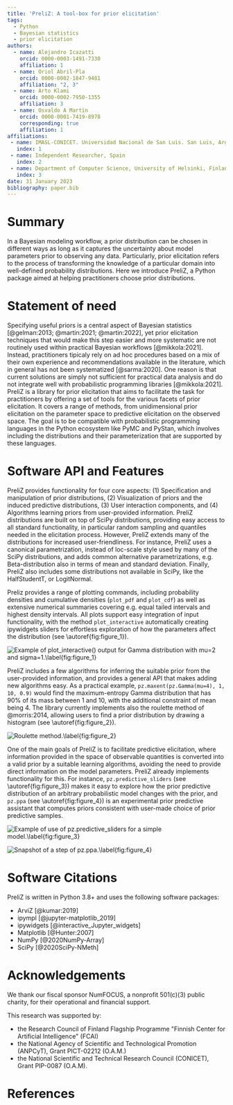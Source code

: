```yaml
---
title: 'PreliZ: A tool-box for prior elicitation'
tags:
  - Python
  - Bayesian statistics
  - prior elicitation
authors:
  - name: Alejandro Icazatti
    orcid: 0000-0003-1491-7330
    affiliation: 1
  - name: Oriol Abril-Pla
    orcid: 0000-0002-1847-9481
    affiliation: "2, 3"
  - name: Arto Klami
    orcid: 0000-0002-7950-1355
    affiliation: 3
  - name: Osvaldo A Martin
    orcid: 0000-0001-7419-8978
    corresponding: true
    affiliation: 1
affiliations:
 - name: IMASL-CONICET. Universidad Nacional de San Luis. San Luis, Argentina
   index: 1
 - name: Independent Researcher, Spain
   index: 2
 - name: Department of Computer Science, University of Helsinki, Finland
   index: 3
date: 31 January 2023
bibliography: paper.bib
---
```


# Summary

In a Bayesian modeling workflow, a prior distribution can be chosen in different ways as long as it captures the uncertainty about model parameters prior to observing any data. Particularly, prior elicitation refers to the process of transforming the knowledge of a particular domain into well-defined probability distributions. Here we introduce PreliZ, a Python package aimed at helping practitioners choose prior distributions.

# Statement of need

Specifying useful priors is a central aspect of Bayesian statistics [@gelman:2013; @martin:2021; @martin:2022], yet prior elicitation techniques that would make this step easier and more systematic are not routinely used within practical Bayesian workflows [@mikkola:2021]. Instead, practitioners tipicaly rely on ad hoc procedures based on a mix of their own experience and recommendations available in the literature, which in general has not been systematized [@sarma:2020]. One reason is that current solutions are simply not sufficient for practical data analysis and do not integrate well with probabilistic programming libraries [@mikkola:2021]. PreliZ is a library for prior elicitation that aims to facilitate the task for practitioners by offering a set of tools for the various facets of prior elicitation. It covers a range of methods, from unidimensional prior elicitation on the parameter space to predictive elicitation on the observed space. The goal is to be compatible with probabilistic programming languages in the Python ecosystem like PyMC and PyStan, which involves including the distributions and their parameterization that are supported by these languages.

# Software API and Features

PreliZ provides functionality for four core aspects: (1) Specification and manipulation of prior distributions, (2) Visualization of priors and the induced predictive distributions, (3) User interaction components, and (4) Algorithms learning priors from user-provided information.
PreliZ distributions are built on top of SciPy distributions, providing easy access to all standard functionality, in particular random sampling and quantiles needed in the elicitation process. However, PreliZ extends many of the distributions for increased user-friendliness. For instance, PreliZ uses a canonical parametrization, instead of loc-scale style used by many of the SciPy distributions, and adds common alternative parametrizations,  e.g. Beta-distribution also in terms of mean and standard deviation. Finally, PreliZ also includes some distributions not available in SciPy, like the HalfStudentT, or LogitNormal.

Preliz provides a range of plotting commands, including probability densities and cumulative densities (`plot_pdf` and `plot_cdf`) as well as extensive numerical summaries covering e.g. equal tailed intervals and highest density intervals. All plots support easy integration of input functionality, with the method `plot_interactive` automatically creating ipywidgets sliders for effortless exploration of how the parameters affect the distribution (see \autoref{fig:figure_1}).

![Example of `plot_interactive()` output for Gamma distribution with mu=2 and sigma=1.\label{fig:figure_1}](figures/figure_1.png)

PreliZ includes a few algorithms for inferring the suitable prior from the user-provided information, and provides a general API that makes adding new algorithms easy. As a practical example, `pz.maxent(pz.Gamma(mu=4), 1, 10, 0.9)` would find the maximum-entropy Gamma distribution that has 90% of its mass between 1 and 10, with the additional constraint of mean being 4. The library currently implements also the roulette method of @morris:2014, allowing users to find a prior distribution by drawing a histogram (see \autoref{fig:figure_2}).

![Roulette method.\label{fig:figure_2}](figures/figure_2.png)

One of the main goals of PreliZ is to facilitate predictive elicitation, where information provided in the space of observable quantities is converted into a valid prior by a suitable learning algorithms, avoiding the need to provide direct information on the model parameters. PreliZ already implements functionality for this. For instance, `pz.predictive_sliders` (see \autoref{fig:figure_3}) makes it easy to explore how the prior predictive distribution of an arbitrary probabilistic model changes with the prior, and `pz.ppa` (see \autoref{fig:figure_4}) is an experimental prior predictive assistant that computes priors consistent with user-made choice of prior predictive samples. 

![Example of use of `pz.predictive_sliders` for a simple model.\label{fig:figure_3}](figures/figure_3.png)

![Snapshot of a step of `pz.ppa`.\label{fig:figure_4}](figures/figure_4.png)

# Software Citations

PreliZ is written in Python 3.8+ and uses the following software packages:

* ArviZ [@kumar:2019]
* ipympl [@jupyter-matplotlib_2019]
* ipywidgets  [@interactive_Jupyter_widgets]
* Matplotlib [@Hunter:2007]
* NumPy [@2020NumPy-Array]
* SciPy [@2020SciPy-NMeth]

# Acknowledgements

We thank our fiscal sponsor NumFOCUS, a nonprofit 501(c)(3) public charity, for their operational and financial support.

This research was supported by:

* the Research Council of Finland Flagship Programme "Finnish Center for Artificial Intelligence" (FCAI)
* the National Agency of Scientific and Technological Promotion (ANPCyT), Grant PICT-02212 (O.A.M.)
* the National Scientific and Technical Research Council (CONICET), Grant PIP-0087 (O.A.M).

# References
